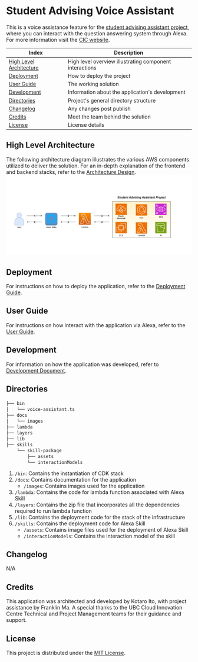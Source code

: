 # Student Advising Voice Assistant

This is a voice assistance feature for the [student advising assistant project](https://github.com/UBC-CIC/student-advising-assistant), where you can interact with the question answering system through Alexa. For more information visit the [CIC website](https://cic.ubc.ca/project/student-advising-assistant/).

| Index | Description |
| ----- | ----------- |
| [High Level Architecture](#high-level-architecture) | High level overview illustrating component interactions |
| [Deployment](#deployment) | How to deploy the project |
| [User Guide](#user-guide) | The working solution |
| [Development](#development) | Information about the application's development |
| [Directories](#directories) | Project's general directory structure |
| [Changelog](#changelog) | Any changes post publish |
| [Credits](#credits) | Meet the team behind the solution |
| [License](#license) | License details |

## High Level Architecture
The following architecture diagram illustrates the various AWS components utilized to deliver the solution. For an in-depth explanation of the frontend and backend stacks, refer to the [Architecture Design](./docs/ArchitectureDesign.md).
![Architecture Diagram](docs/images/Architecture_Diagram.png)

## Deployment
For instructions on how to deploy the application, refer to the [Deployment Guide](./docs/DeploymentGuide.md).

## User Guide
For instructions on how interact with the application via Alexa, refer to the [User Guide](./docs/UserGuide.md).

## Development
For information on how the application was developed, refer to [Development Document](./docs/DevelopmentDocument.md).

## Directories
```
├── bin
│   └── voice-assistant.ts
├── docs
│   └── images
├── lambda
├── layers
├── lib
├── skills
    └── skill-package
        ├── assets
        └── interactionModels
```
1. `/bin`: Contains the instantiation of CDK stack
2. `/docs`: Contains documentation for the application
    - `/images`: Contains images used for the application
3. `/lambda`: Contains the code for lambda function associated with Alexa Skill
4. `/layers`: Contains the zip file that incorporates all the dependencies required to run lambda function
5. `/lib`: Contains the deployment code for the stack of the infrastructure
6. `/skills`: Contains the deployment code for Alexa Skill
    - `/assets`: Contains image files used for the deployment of Alexa Skill
    - `/interactionModels`: Contains the interaction model of the skill

## Changelog
N/A

## Credits
This application was architected and developed by Kotaro Ito, with project assistance by Franklin Ma. A special thanks to the UBC Cloud Innovation Centre Technical and Project Management teams for their guidance and support.

## License
This project is distributed under the [MIT License](./LICENSE).
